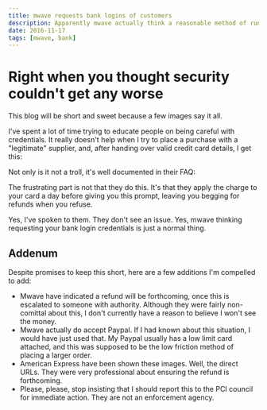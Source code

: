 ```yaml
---
title: mwave requests bank logins of customers 
description: Apparently mwave actually think a reasonable method of running ecommerce is to simply ask for the logon to your online banking.
date: 2016-11-17
tags: [mwave, bank]
---
```


# Right when you thought security couldn't get any worse

This blog will be short and sweet because a few images say it all.

I've spent a lot of time trying to educate people on being careful with credentials. It really doesn't help when I try to place a purchase with a "legitimate" supplier, and, after handing over valid credit card details, I get this:

<amp-img src="/assets/images//mwavewhy.jpg"
    height="530"
    width="1047"
    layout="responsive"
    alt="mwave purchase"></amp-img>

Not only is it not a troll, it's well documented in their FAQ:

<amp-img src="/assets/images//mwavewhy2.jpg"
    height="89"
    width="1002"
    layout="responsive"
    alt="mwave request bank logins"></amp-img>

The frustrating part is not that they do this. It's that they apply the charge to your card a day before giving you this prompt, leaving you begging for refunds when you refuse.

Yes, I've spoken to them. They don't see an issue. Yes, mwave thinking requesting your bank login credentials is just a normal thing.

## Addenum

Despite promises to keep this short, here are a few additions I'm compelled to add:

- Mwave have indicated a refund will be forthcoming, once this is escalated to someone with authority. Although they were fairly non-comittal about this, I don't currently have a reason to believe I won't see the money.
- Mwave actually do accept Paypal. If I had known about this situation, I would have just used that. My Paypal usually has a low limit card attached, and this was supposed to be the low friction method of placing a larger order.
- American Express have been shown these images. Well, the direct URLs. They were very professional about ensuring the refund is forthcoming.
- Please, please, stop insisting that I should report this to the PCI council for immediate action. They are not an enforcement agency.
